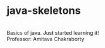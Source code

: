 # java-skeletons
<br/>
Basics of java. Just started learning it!
<br/>
Professor: Amitava Chakraborty
